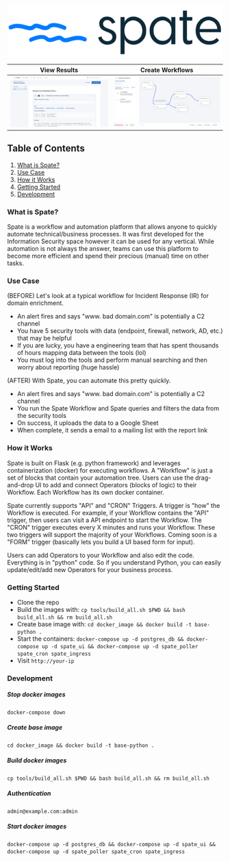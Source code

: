 <p align="center">
  <img height="120px" src="https://github.com/bmarsh9/spate/raw/de65a206015f1119db5981f21fc3974b8a8c8c7f/app/static/img/spate_full.PNG" alt="Logo"/>
</p>

View Results           |  Create Workflows
:-------------------------:|:-------------------------:
![](https://github.com/bmarsh9/spate/blob/7947fa3e00af25916b7c551e787ea58e7c133a70/app/static/img/spate_dash1.PNG)  |  ![](https://github.com/bmarsh9/spate/blob/7947fa3e00af25916b7c551e787ea58e7c133a70/app/static/img/spate_dash2.PNG)

## Table of Contents
1. [What is Spate?](#what-is-spate)
2. [Use Case](#use-case)
3. [How it Works](#how-it-works)
4. [Getting Started](#getting-started)
5. [Development](#development)


### What is Spate?

Spate is a workflow and automation platform that allows anyone to quickly automate technical/business processes. It was first developed for the Information Security space however it can be used for any vertical. While automation is not always the answer, teams can use this platform to become more efficient and spend their precious (manual) time on other tasks.

### Use Case
(BEFORE) Let's look at a typical workflow for Incident Response (IR) for domain enrichment.
+ An alert fires and says "www. bad domain.com" is potentially a C2 channel
+ You have 5 security tools with data (endpoint, firewall, network, AD, etc.) that may be helpful
+ If you are lucky, you have a engineering team that has spent thousands of hours mapping data between the tools (lol)
+ You must log into the tools and perform manual searching and then worry about reporting (huge hassle)

(AFTER) With Spate, you can automate this pretty quickly.
+ An alert fires and says "www. bad domain.com" is potentially a C2 channel
+ You run the Spate Workflow and Spate queries and filters the data from the security tools
+ On success, it uploads the data to a Google Sheet
+ When complete, it sends a email to a mailing list with the report link

### How it Works

Spate is built on Flask (e.g. python framework) and leverages containerization (docker) for executing workflows. A "Workflow" is just a set of blocks that contain your automation tree. Users can use the drag-and-drop UI to add and connect Operators (blocks of logic) to their Workflow. Each Workflow has its own docker container.

Spate currently supports "API" and "CRON" Triggers. A trigger is "how" the Workflow is executed. For example, if your Workflow contains the "API" trigger, then users can visit a API endpoint to start the Workflow. The "CRON" trigger executes every X minutes and runs your Workflow. These two triggers will support the majority of your Workflows. Coming soon is a "FORM" trigger (basically lets you build a UI based form for input).

Users can add Operators to your Workflow and also edit the code. Everything is in "python" code. So if you understand Python, you can easily update/edit/add new Operators for your business process. 

### Getting Started
+ Clone the repo
+ Build the images with: `cp tools/build_all.sh $PWD && bash build_all.sh && rm build_all.sh`
+ Create base image with: `cd docker_image && docker build -t base-python .`
+ Start the containers: `docker-compose up -d postgres_db && docker-compose up -d spate_ui && docker-compose up -d spate_poller spate_cron spate_ingress`
+ Visit `http://your-ip`

### Development

##### Stop docker images
`docker-compose down`

##### Create base image
`cd docker_image && docker build -t base-python .`

##### Build docker images
`cp tools/build_all.sh $PWD && bash build_all.sh && rm build_all.sh`

##### Authentication
`admin@example.com:admin`

##### Start docker images
`docker-compose up -d postgres_db && docker-compose up -d spate_ui && docker-compose up -d spate_poller spate_cron spate_ingress`
